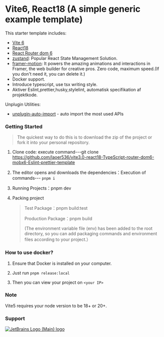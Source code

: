 # Vite6, React18 (A simple generic example template)

This starter template includes:

- [Vite 6](https://vitejs.dev/guide/)
- [React18](https://react.docschina.org/)
- [React Router dom 6](https://reactrouter.com/en/main)
- [zustand](https://github.com/pmndrs/zustand): Popular React State Management Solution.
- [framer-motion](https://www.framer.com/motion/introduction/): It powers the amazing animations and interactions in Framer, the web builder for creative pros. Zero code, maximum speed.(If you don't need it, you can delete it.)
- Docker support.
- Introduce typescript, use tsx writing style.
- Aktiver Eslint,prettier,husky,stylelint, automatisk specifikation af projektkode.

Unplugin Utilities:

- [unplugin-auto-import](https://github.com/antfu/unplugin-auto-import) - auto import the most used APIs

### Getting Started

> The quickest way to do this is to download the zip of the project or fork it into your personal repository.

1. Clone code: execute command---git clone https://github.com/laoer536/vite3.0-react18-TypeScript-router-dom6-mobx6-Eslint-prettier-template

2. The editor opens and downloads the dependencies：Execution of commands--- `pnpm i`

3. Running Projects：pnpm dev

4. Packing project

   > Test Package：pnpm build:test
   >
   > Production Package：pnpm build
   >
   > (The environment variable file (env) has been added to the root directory, so you can add packaging commands and environment files according to your project.）

### How to use docker?

1. Ensure that Docker is installed on your computer.

2. Just run `pnpm release:local`

3. Then you can view your project on `<your IP>`

### Note

Vite5 requires your node version to be 18+ or 20+.

### Support

[![JetBrains Logo (Main) logo](https://resources.jetbrains.com/storage/products/company/brand/logos/jb_beam.png)](https://jb.gg/OpenSourceSupport)
